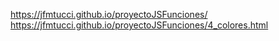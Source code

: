 https://jfmtucci.github.io/proyectoJSFunciones/
https://jfmtucci.github.io/proyectoJSFunciones/4_colores.html
